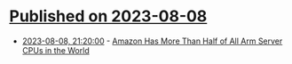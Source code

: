 # [Published on 2023-08-08](index.md)

* [2023-08-08, 21:20:00](https://hardware.slashdot.org/story/23/08/08/1940257/amazon-has-more-than-half-of-all-arm-server-cpus-in-the-world?utm_source=rss1.0mainlinkanon&utm_medium=feed) - [Amazon Has More Than Half of All Arm Server CPUs in the World](https://hardware.slashdot.org/story/23/08/08/1940257/amazon-has-more-than-half-of-all-arm-server-cpus-in-the-world?utm_source=rss1.0mainlinkanon&utm_medium=feed)
